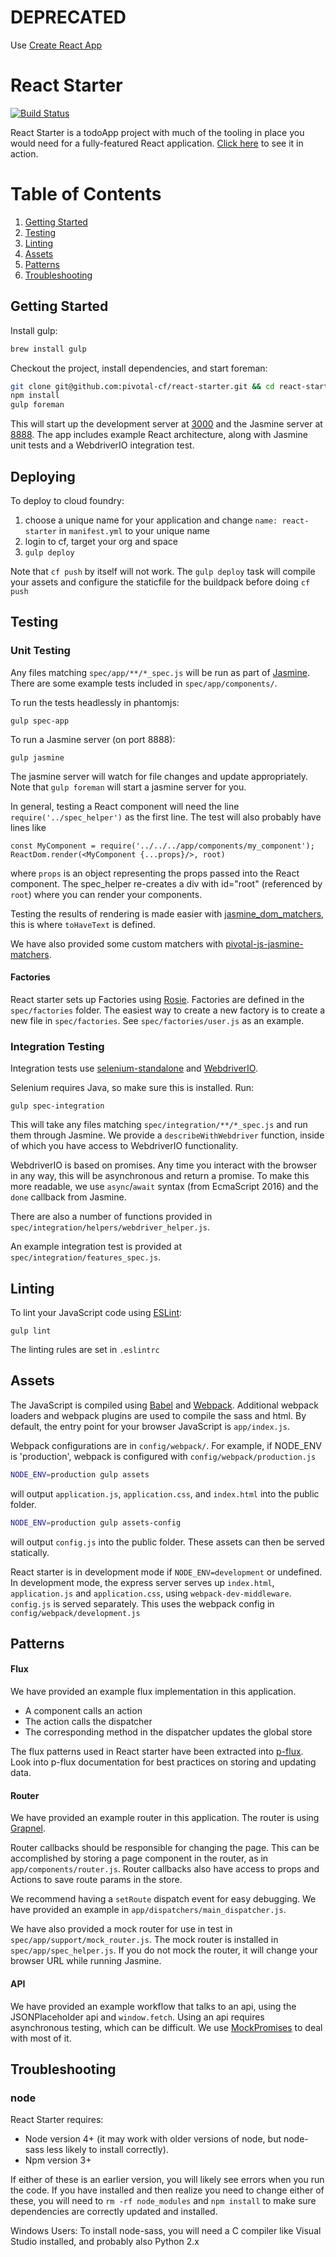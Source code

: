 # DEPRECATED

Use [Create React App](https://github.com/facebook/create-react-app)

# React Starter

[![Build Status](https://travis-ci.org/pivotal-cf/react-starter.svg?branch=master)](https://travis-ci.org/pivotal-cf/react-starter)

React Starter is a todoApp project with much of the tooling in place you would need for a fully-featured React application.
[Click here](http://react-starter.cfapps.io/) to see it in action.

# Table of Contents
1. [Getting Started](#getting-started)
1. [Testing](#testing)
1. [Linting](#linting)
1. [Assets](#assets)
1. [Patterns](#patterns)
1. [Troubleshooting](#troubleshooting)

## Getting Started

Install gulp:
```bash
brew install gulp
```

Checkout the project, install dependencies, and start foreman:
```bash
git clone git@github.com:pivotal-cf/react-starter.git && cd react-starter
npm install
gulp foreman
```

This will start up the development server at [3000](http://localhost:3000) and the Jasmine server at [8888](http://localhost:8888).
The app includes example React architecture, along with Jasmine unit tests and a WebdriverIO integration test.

## Deploying

To deploy to cloud foundry:

1. choose a unique name for your application and change `name: react-starter` in `manifest.yml` to your unique name
1. login to cf, target your org and space
1. `gulp deploy`

Note that `cf push` by itself will not work. The `gulp deploy` task will compile your assets and configure the staticfile for the buildpack before doing `cf push`

## Testing

### Unit Testing

Any files matching `spec/app/**/*_spec.js` will be run as part of [Jasmine](jasmine.github.io). There are some example tests included in `spec/app/components/`.

To run the tests headlessly in phantomjs:
```
gulp spec-app
```

To run a Jasmine server (on port 8888):
```
gulp jasmine
```
The jasmine server will watch for file changes and update appropriately.
Note that `gulp foreman` will start a jasmine server for you.

In general, testing a React component will need the line `require('../spec_helper')` as the first line.
The test will also probably have lines like
```
const MyComponent = require('../../../app/components/my_component');
ReactDom.render(<MyComponent {...props}/>, root)
```
where `props` is an object representing the props passed into the React component. 
The spec_helper re-creates a div with id="root" (referenced by `root`) where you can render your components.

Testing the results of rendering is made easier with [jasmine_dom_matchers](https://github.com/charleshansen/jasmine_dom_matchers),
this is where `toHaveText` is defined.

We have also provided some custom matchers with [pivotal-js-jasmine-matchers](https://github.com/pivotal-cf/pivotal-js/tree/master/packages/pivotal-js-jasmine-matchers).

#### Factories

React starter sets up Factories using [Rosie](https://github.com/rosiejs/rosie).
Factories are defined in the `spec/factories` folder.
The easiest way to create a new factory is to create a new file in `spec/factories`.
See `spec/factories/user.js` as an example.


### Integration Testing

Integration tests use [selenium-standalone](https://github.com/vvo/selenium-standalone) and [WebdriverIO](http://webdriver.io/).

Selenium requires Java, so make sure this is installed. Run:
```
gulp spec-integration
```

This will take any files matching `spec/integration/**/*_spec.js` and run them through Jasmine.
We provide a `describeWithWebdriver` function, inside of which you have access to WebdriverIO functionality.

WebdriverIO is based on promises. Any time you interact with the browser in any way, this will be asynchronous and return a promise.
To make this more readable, we use `async`/`await` syntax (from EcmaScript 2016) and the `done` callback from Jasmine.

There are also a number of functions provided in `spec/integration/helpers/webdriver_helper.js`.

An example integration test is provided at `spec/integration/features_spec.js`.

## Linting

To lint your JavaScript code using [ESLint](http://eslint.org/):

```
gulp lint
```

The linting rules are set in `.eslintrc`


## Assets

The JavaScript is compiled using [Babel](https://babeljs.io/) and [Webpack](https://webpack.github.io/).
Additional webpack loaders and webpack plugins are used to compile the sass and html. By default, the entry point for your browser JavaScript is `app/index.js`.

Webpack configurations are in `config/webpack/`. For example, if NODE_ENV is 'production', webpack is configured with `config/webpack/production.js`

```bash
NODE_ENV=production gulp assets
```
will output `application.js`, `application.css`, and `index.html` into the public folder.
```bash
NODE_ENV=production gulp assets-config
```
will output `config.js` into the public folder. These assets can then be served statically.

React starter is in development mode if `NODE_ENV=development` or undefined.
In development mode, the express server serves up `index.html`, `application.js` and `application.css`, using `webpack-dev-middleware`. `config.js` is served separately. This uses the webpack config in `config/webpack/development.js`

## Patterns

#### Flux

We have provided an example flux implementation in this application.

* A component calls an action
* The action calls the dispatcher
* The corresponding method in the dispatcher updates the global store

The flux patterns used in React starter have been extracted into [p-flux](https://github.com/pivotal-cf/p-flux).
Look into p-flux documentation for best practices on storing and updating data.

#### Router

We have provided an example router in this application. The router is using [Grapnel](https://github.com/bytecipher/grapnel).

Router callbacks should be responsible for changing the page. 
This can be accomplished by storing a page component in the router, as in `app/components/router.js`.
Router callbacks also have access to props and Actions to save route params in the store.
 
We recommend having a `setRoute` dispatch event for easy debugging. We have provided an example in `app/dispatchers/main_dispatcher.js`.

We have also provided a mock router for use in test in `spec/app/support/mock_router.js`.
The mock router is installed in `spec/app/spec_helper.js`.
If you do not mock the router, it will change your browser URL while running Jasmine.

#### API

We have provided an example workflow that talks to an api, using the JSONPlaceholder api and `window.fetch`.
Using an api requires asynchronous testing, which can be difficult.
We use [MockPromises](https://github.com/charleshansen/mock-promises) to deal with most of it.

## Troubleshooting

### node

React Starter requires:
* Node version 4+ (it may work with older versions of node, but node-sass less likely to install correctly).
* Npm version 3+

If either of these is an earlier version, you will likely see errors when you run the code. 
If you have installed and then realize you need to change either of these, you will need to `rm -rf node_modules` and `npm install` to make sure dependencies are correctly updated and installed.

Windows Users: To install node-sass, you will need a C compiler like Visual Studio installed, and probably also Python 2.x
